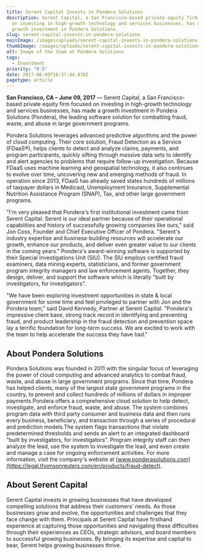 ```yaml
---
title: Serent Capital Invests in Pondera Solutions
description: Serent Capital, a San Francisco-based private equity firm focused
  on investing in high-growth technology and services businesses, has made a
  growth investment in Pondera Solutions.
slug: serent-capital-invests-in-pondera-solutions
mainImage: /images/uploads/serent-capital-invests-in-pondera-solutions-featured.jpg
thumbImage: /images/uploads/serent-capital-invests-in-pondera-solutions-thumb.jpg
alt: Image of the team at Pondera Solutions
tags:
  - Investment
priority: "0.5"
date: 2017-06-09T16:37:44.978Z
pagetype: article
---
```

**San Francisco, CA – June 09, 2017** — Serent Capital, a San Francisco-based private equity firm focused on investing in high-growth technology and services businesses, has made a growth investment in Pondera Solutions (Pondera), the leading software solution for combatting fraud, waste, and abuse in large government programs.

Pondera Solutions leverages advanced predictive algorithms and the power of cloud computing. Their core solution, Fraud Detection as a Service (FDaaS®), helps clients to detect and analyze claims, payments, and program participants, quickly sifting through massive data sets to identify and alert agencies to problems that require follow-up investigation. Because FDaaS uses machine learning and geospatial technology, it also continues to evolve over time, uncovering new and emerging methods of fraud. In operation since 2013, FDaaS has already saved states hundreds of millions of taxpayer dollars in Medicaid, Unemployment Insurance, Supplemental Nutrition Assistance Program (SNAP), Tax, and other large government programs.

"I'm very pleased that Pondera's first institutional investment came from Serent Capital. Serent is our ideal partner because of their operational capabilities and history of successfully growing companies like ours," said Jon Coss, Founder and Chief Executive Officer of Pondera. "Serent's industry expertise and business-building resources will accelerate our growth, enhance our products, and deliver even greater value to our clients in the coming years."
Pondera's award-winning software is supported by their Special Investigations Unit (SIU). The SIU employs certified fraud examiners, data mining experts, statisticians, and former government program integrity managers and law enforcement agents. Together, they design, deliver, and support the software which is literally "built by investigators, for investigators".

"We have been exploring investment opportunities in state & local government for some time and feel privileged to partner with Jon and the Pondera team," said David Kennedy, Partner at Serent Capital. "Pondera's impressive client base, strong track record in identifying and preventing fraud, and product leadership in the fraud detection and prevention space lay a terrific foundation for long-term success. We are excited to work with the team to help accelerate the success they have had."

## About Pondera Solutions

Pondera Solutions was founded in 2011 with the singular focus of leveraging the power of cloud computing and advanced analytics to combat fraud, waste, and abuse in large government programs. Since that time, Pondera has helped clients, many of the largest state government programs in the country, to prevent and collect hundreds of millions of dollars in improper payments.Pondera offers a comprehensive cloud solution to help detect, investigate, and enforce fraud, waste, and abuse. The system combines program data with third party consumer and business data and then runs every business, beneficiary, and transaction through a series of procedural and prediction models.The system flags transactions that violate predetermined thresholds and sends an alert to an integrated dashboard "built by investigators, for investigators". Program integrity staff can then analyze the lead, use the system to investigate the lead, and even create and manage a case for ongoing enforcement activities. For more information, visit the company's website at [www.ponderasolutions.com](https://legal.thomsonreuters.com/en/products/fraud-detect).

## About Serent Capital

Serent Capital invests in growing businesses that have developed compelling solutions that address their customers' needs. As those businesses grow and evolve, the opportunities and challenges that they face change with them. Principals at Serent Capital have firsthand experience at capturing those opportunities and navigating these difficulties through their experiences as CEOs, strategic advisors, and board members to successful growing businesses. By bringing its expertise and capital to bear, Serent helps growing businesses thrive.